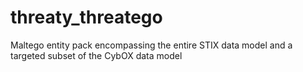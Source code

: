 # threaty_threatego
Maltego entity pack encompassing the entire STIX data model and a targeted subset of the CybOX data model
